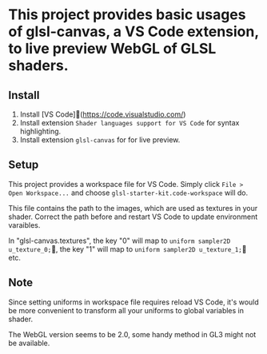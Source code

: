# This project provides basic usages of glsl-canvas, a VS Code extension, to live preview WebGL of GLSL shaders.

## Install

1. Install [VS Code](https://code.visualstudio.com/)
2. Install extension `Shader languages support for VS Code` for syntax highlighting.
3. Install extension `glsl-canvas` for for live preview.

## Setup

This project provides a workspace file for VS Code. Simply click `File > Open Workspace...` and choose `glsl-starter-kit.code-workspace` will do.

This file contains the path to the images, which are used as textures in your shader. Correct the path before and restart VS Code to update environment varaibles.

In "glsl-canvas.textures", the key "0" will map to `uniform sampler2D u_texture_0;`, the key "1" will map to `uniform sampler2D u_texture_1;` etc.

## Note

Since setting uniforms in workspace file requires reload VS Code, it's would be more convenient to transform all your uniforms to global variables in shader.

The WebGL version seems to be 2.0, some handy method in GL3 might not be available.
